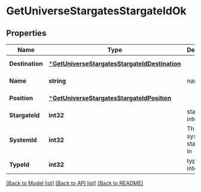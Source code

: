 # GetUniverseStargatesStargateIdOk

## Properties
Name | Type | Description | Notes
------------ | ------------- | ------------- | -------------
**Destination** | [***GetUniverseStargatesStargateIdDestination**](get_universe_stargates_stargate_id_destination.md) |  | [default to null]
**Name** | **string** | name string | [default to null]
**Position** | [***GetUniverseStargatesStargateIdPosition**](get_universe_stargates_stargate_id_position.md) |  | [default to null]
**StargateId** | **int32** | stargate_id integer | [default to null]
**SystemId** | **int32** | The solar system this stargate is in | [default to null]
**TypeId** | **int32** | type_id integer | [default to null]

[[Back to Model list]](../README.md#documentation-for-models) [[Back to API list]](../README.md#documentation-for-api-endpoints) [[Back to README]](../README.md)


